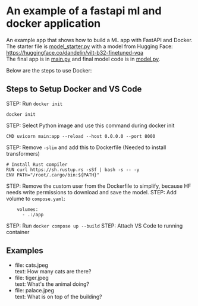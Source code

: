 # An example of a fastapi ml and docker application

An example app that shows how to build a ML app with FastAPI and Docker.  
The starter file is [model_starter.py](model_starter.py) with a model from Hugging Face: https://huggingface.co/dandelin/vilt-b32-finetuned-vqa  
The final app is in [main.py](main.py) and final model code is in [model.py](model.py).  

Below are the steps to use Docker:

## Steps to Setup Docker and VS Code

STEP: Run `docker init`

```
docker init
```

STEP: Select Python image and use this command during docker init

```
CMD uvicorn main:app --reload --host 0.0.0.0 --port 8000
```

STEP: Remove `-slim` and add this to Dockerfile (Needed to install transformers)

```
# Install Rust compiler
RUN curl https://sh.rustup.rs -sSf | bash -s -- -y
ENV PATH="/root/.cargo/bin:${PATH}"
```

STEP: Remove the custom user from the Dockerfile to simplify, because HF needs write permissions to download and save the model.
STEP: Add volume to `compose.yaml`:

```
    volumes:
      - .:/app
```

STEP: Run `docker compose up --build`
STEP: Attach VS Code to running container

## Examples

- file: cats.jpeg  
  text: How many cats are there?
- file: tiger.jpeg  
  text: What's the animal doing?
- file: palace.jpeg  
  text: What is on top of the building?